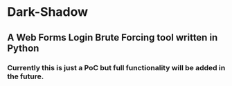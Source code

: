 # Dark-Shadow

## A Web Forms Login Brute Forcing tool written in Python

### Currently this is just a PoC but full functionality will be added in the future.

